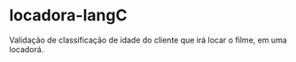 # locadora-langC
Validação de classificação de idade do cliente que irá locar o filme, em uma locadorá.
